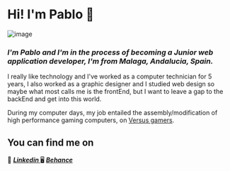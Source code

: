 # __Hi! I'm Pablo__ 🥰
![image](https://github.com/envyx10/envyx10/assets/29457987/d78b5147-1294-4db0-bc13-9d637eb7348d)

### ***I'm Pablo and I'm in the process of becoming a Junior web application developer, I'm from Malaga, Andalucia, Spain.***

I really like technology and I've worked as a computer technician for 5 years, I also worked as a graphic designer and I studied web design
so maybe what most calls me is the frontEnd, but I want to leave a gap to the backEnd and get into this world.

During my computer days, my job entailed the assembly/modification of high performance gaming computers, on [Versus gamers](https://www.vsgamers.es).


## __You can find me on__

📝 ***[Linkedin ](https://www.linkedin.com/in/pablo-diaz-3a064bb3/)*** 
🖥 ***[Behance](https://www.behance.net/mywkz?log_shim_removal=1)*** 



